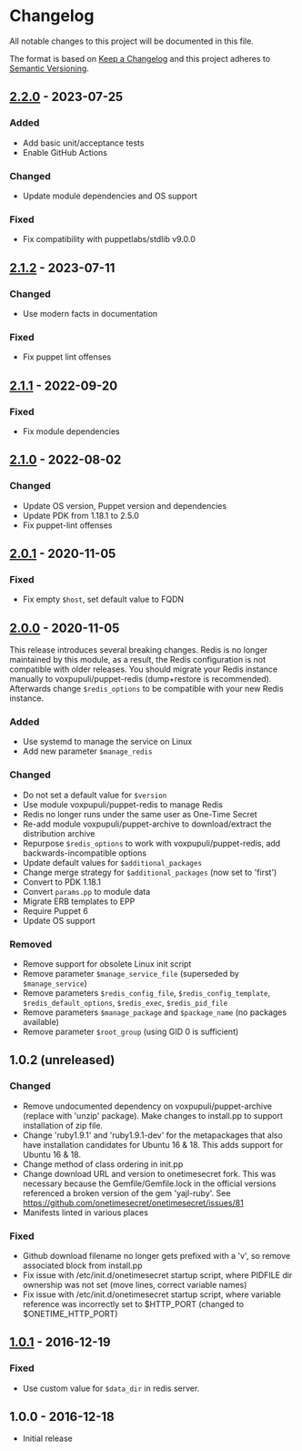 # Changelog
All notable changes to this project will be documented in this file.

The format is based on [Keep a Changelog](http://keepachangelog.com/en/1.0.0/)
and this project adheres to [Semantic Versioning](http://semver.org/spec/v2.0.0.html).

## [2.2.0] - 2023-07-25

### Added
* Add basic unit/acceptance tests
* Enable GitHub Actions

### Changed
* Update module dependencies and OS support

### Fixed
* Fix compatibility with puppetlabs/stdlib v9.0.0

## [2.1.2] - 2023-07-11

### Changed
* Use modern facts in documentation

### Fixed
* Fix puppet lint offenses

## [2.1.1] - 2022-09-20

### Fixed
* Fix module dependencies

## [2.1.0] - 2022-08-02

### Changed
* Update OS version, Puppet version and dependencies
* Update PDK from 1.18.1 to 2.5.0
* Fix puppet-lint offenses

## [2.0.1] - 2020-11-05

### Fixed
* Fix empty `$host`, set default value to FQDN 

## [2.0.0] - 2020-11-05
This release introduces several breaking changes. Redis is no longer
maintained by this module, as a result, the Redis configuration is not
compatible with older releases. You should migrate your Redis instance
manually to voxpupuli/puppet-redis (dump+restore is recommended).
Afterwards change `$redis_options` to be compatible with your new Redis instance.

### Added
* Use systemd to manage the service on Linux
* Add new parameter `$manage_redis`

### Changed
* Do not set a default value for `$version`
* Use module voxpupuli/puppet-redis to manage Redis
* Redis no longer runs under the same user as One-Time Secret
* Re-add module voxpupuli/puppet-archive to download/extract the distribution archive
* Repurpose `$redis_options` to work with voxpupuli/puppet-redis, add backwards-incompatible options
* Update default values for `$additional_packages`
* Change merge strategy for `$additional_packages` (now set to 'first')
* Convert to PDK 1.18.1
* Convert `params.pp` to module data
* Migrate ERB templates to EPP
* Require Puppet 6
* Update OS support

### Removed
* Remove support for obsolete Linux init script
* Remove parameter `$manage_service_file` (superseded by `$manage_service`)
* Remove parameters `$redis_config_file`, `$redis_config_template`, `$redis_default_options`, `$redis_exec`, `$redis_pid_file`
* Remove parameters `$manage_package` and `$package_name` (no packages available)
* Remove parameter `$root_group` (using GID 0 is sufficient)

## 1.0.2 (unreleased)

### Changed
* Remove undocumented dependency on voxpupuli/puppet-archive (replace with 'unzip' package). Make changes to install.pp to support installation of zip file.
* Change 'ruby1.9.1' and 'ruby1.9.1-dev' for the metapackages that also have installation candidates for Ubuntu 16 & 18. This adds support for Ubuntu 16 & 18.
* Change method of class ordering in init.pp
* Change download URL and version to onetimesecret fork. This was necessary because the Gemfile/Gemfile.lock in the official versions referenced a broken version of the gem 'yajl-ruby'. See https://github.com/onetimesecret/onetimesecret/issues/81
* Manifests linted in various places

### Fixed
* Github download filename no longer gets prefixed with a 'v', so remove associated block from install.pp
* Fix issue with /etc/init.d/onetimesecret startup script, where PIDFILE dir ownership was not set (move lines, correct variable names)
* Fix issue with /etc/init.d/onetimesecret startup script, where variable reference was incorrectly set to $HTTP_PORT (changed to $ONETIME_HTTP_PORT)

## [1.0.1] - 2016-12-19

### Fixed
* Use custom value for  `$data_dir` in redis server.

## 1.0.0 - 2016-12-18
* Initial release

[Unreleased]: https://github.com/fraenki/puppet-onetimesecret/compare/v2.2.0...HEAD
[2.2.0]: https://github.com/fraenki/puppet-onetimesecret/compare/v2.1.2...v2.2.0
[2.1.2]: https://github.com/fraenki/puppet-onetimesecret/compare/v2.1.1...v2.1.2
[2.1.1]: https://github.com/fraenki/puppet-onetimesecret/compare/v2.1.0...v2.1.1
[2.1.0]: https://github.com/fraenki/puppet-onetimesecret/compare/v2.0.1...v2.1.0
[2.0.1]: https://github.com/fraenki/puppet-onetimesecret/compare/v2.0.0...v2.0.1
[2.0.0]: https://github.com/fraenki/puppet-onetimesecret/compare/v1.0.1...v2.0.0
[1.0.1]: https://github.com/fraenki/puppet-onetimesecret/compare/v1.0.0...v1.0.1
